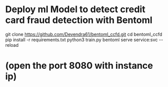 # Deploy ml Model to detect credit card fraud detection with Bentoml
git clone https://github.com/Devendra61/bentoml_ccfd.git
cd bentoml_ccfd
pip install -r requirements.txt
python3 train.py
bentoml serve service:svc --reload
# (open the port 8080 with instance ip)
